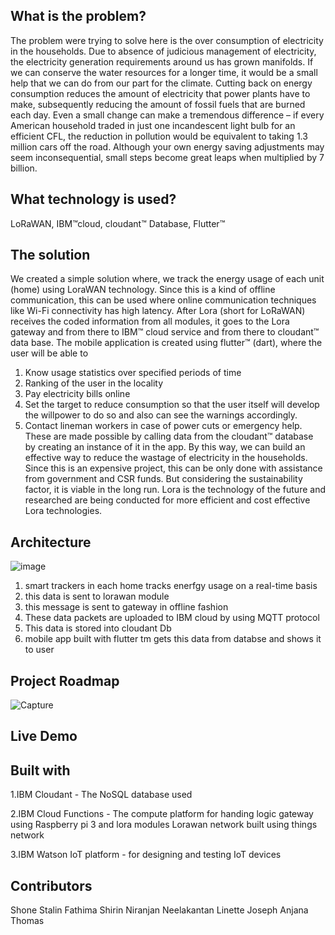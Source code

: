 ## What is the problem?
The problem were trying to solve here is the over consumption of electricity in the households. Due to absence of judicious management of electricity, the electricity generation requirements around us has grown manifolds. If we can conserve the water resources for a longer time, it would be a small help that we can do from our part for the climate. 
Cutting back on energy consumption reduces the amount of electricity that power plants have to make, subsequently reducing the amount of fossil fuels that are burned each day. Even a small change can make a tremendous difference – if every American household traded in just one incandescent light bulb for an efficient CFL, the reduction in pollution would be equivalent to taking 1.3 million cars off the road.
 Although your own energy saving adjustments may seem inconsequential, small steps become great leaps when multiplied by 7 billion.


## What technology is used?
LoRaWAN, IBM™cloud, cloudant™ Database, Flutter™

## The solution
We created a simple solution where, we track the energy usage of each unit (home) using LoraWAN technology. Since this is a kind of offline communication, this can be used where online communication techniques like Wi-Fi connectivity has high latency. 
After Lora (short for LoRaWAN) receives the coded information from all modules, it goes to the Lora gateway and from there to IBM™ cloud service and from there to cloudant™ data base.
The mobile application is created using flutter™ (dart), where the user will be able to 
1.	Know usage statistics over specified periods of time
2.	Ranking of the user in the locality
3.	Pay electricity bills online
4.	Set the target to reduce consumption so that the user itself will develop the willpower to do so and also can see the warnings accordingly.
5.	Contact lineman workers in case of power cuts or emergency help.
These are made possible by calling data from the cloudant™ database by creating an instance of it in the app. By this way, we can build an effective way to reduce the wastage of electricity in the households.
Since this is an expensive project, this can be only done with assistance from government and CSR funds. But considering the sustainability factor, it is viable in the long run. Lora is the technology of the future and researched are being conducted for more efficient and cost effective Lora technologies. 


## Architecture

![image](https://user-images.githubusercontent.com/65534301/122575619-903f9c80-d06e-11eb-979b-25c03ad838b4.png)

 1. smart trackers in each home tracks enerfgy usage on a real-time basis
 2. this data is sent to lorawan module
 3. this message is sent to gateway in offline  fashion
 4. These data packets are uploaded to IBM cloud by using MQTT protocol
 5. This data is stored into cloudant Db
 6. mobile app built with flutter tm gets this data from databse and shows it to user
 
 ## Project Roadmap
 
 ![Capture](https://user-images.githubusercontent.com/65534301/122576359-3be8ec80-d06f-11eb-8509-835235a50a1a.JPG)

## Live Demo

## Built with 
1.IBM Cloudant - The NoSQL database used

2.IBM Cloud Functions - The compute platform for handing logic gateway using Raspberry pi 3 and lora modules Lorawan network built using things network

3.IBM Watson IoT platform - for designing and testing IoT devices

## Contributors
Shone Stalin
Fathima Shirin
Niranjan Neelakantan
Linette Joseph
Anjana Thomas
